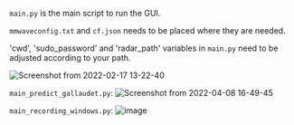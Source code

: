 `main.py` is the main script to run the GUI.

`mmwaveconfig.txt` and `cf.json` needs to be placed where they are needed.

'cwd', 'sudo_password' and 'radar_path' variables in `main.py` need to be adjusted according to your path.

![Screenshot from 2022-02-17 13-22-40](https://user-images.githubusercontent.com/66868163/154562569-dfbd2cab-8984-4aa5-af1a-81557d3bc79a.png)

`main_predict_gallaudet.py`:
![Screenshot from 2022-04-08 16-49-45](https://user-images.githubusercontent.com/66868163/162557287-29c5b592-6e68-40c2-b080-ac11985cfe38.png)

`main_recording_windows.py`:
![image](https://user-images.githubusercontent.com/66868163/162557329-6133ed98-8fb5-4ed1-80c6-785c72e8824a.png)
